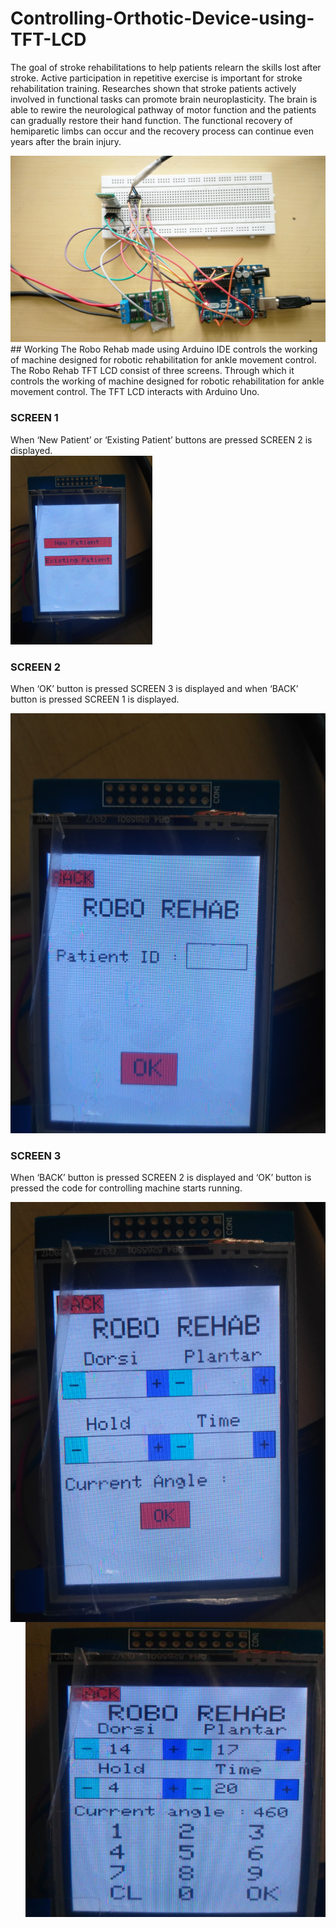 # Controlling-Orthotic-Device-using-TFT-LCD
The goal of stroke rehabilitations to help patients relearn the skills 
lost after stroke. Active participation in repetitive exercise is 
important for stroke rehabilitation training. Researches shown that 
stroke patients actively involved in functional tasks can promote 
brain neuroplasticity. The brain is able to rewire the neurological 
pathway of motor function and the patients can gradually restore 
their hand function. The functional recovery of hemiparetic limbs 
can occur and the recovery process can continue even years after 
the brain injury.<br>

<img src="https://github.com/1998ramanpreet/Controlling-Orthotic-Device-using-TFT-LCD/blob/main/Images/circuit1.jpg" alt="circuit">
<br>
## Working
The Robo Rehab made using Arduino IDE controls the working of machine 
designed for robotic rehabilitation for ankle movement control. The Robo Rehab TFT LCD consist of three screens. Through 
which it controls the working of machine designed for robotic 
rehabilitation for ankle movement control. The TFT LCD interacts 
with Arduino Uno.

### SCREEN 1  
When ‘New Patient’ or ‘Existing Patient’ buttons are pressed SCREEN 2 is displayed. <br>
<img src="https://github.com/1998ramanpreet/Controlling-Orthotic-Device-using-TFT-LCD/blob/main/Images/IMG_20180717_174216.jpg" alt="screen1" width=45% height=45%>


### SCREEN 2 
When ‘OK’ button is pressed SCREEN 3 is displayed and when ‘BACK’ button is pressed SCREEN 1 is displayed.<br>

<img src="https://github.com/1998ramanpreet/Controlling-Orthotic-Device-using-TFT-LCD/blob/main/Images/IMG_20180717_174225.jpg" alt="screen2">

### SCREEN 3 
When ‘BACK’ button is pressed SCREEN 2 is displayed and ‘OK’ button is pressed the code for controlling machine starts running. <br>

<img src="https://github.com/1998ramanpreet/Controlling-Orthotic-Device-using-TFT-LCD/blob/main/Images/IMG_20180717_174301.jpg" alt="screen3a" align="left">
<img src="https://github.com/1998ramanpreet/Controlling-Orthotic-Device-using-TFT-LCD/blob/main/Images/screen3.PNG" alt="screen3b" align="right">

